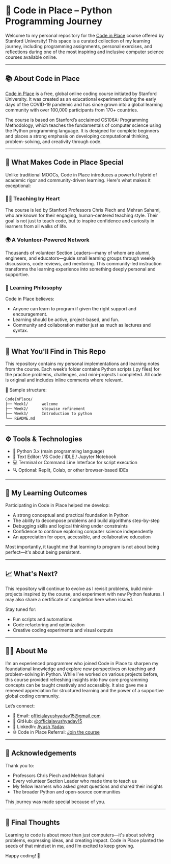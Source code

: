 

# 🚀 Code in Place – Python Programming Journey

Welcome to my personal repository for the [Code in Place](https://codeinplace.stanford.edu/public/join/cip5?r=464500918) course offered by Stanford University! This space is a curated collection of my learning journey, including programming assignments, personal exercises, and reflections during one of the most inspiring and inclusive computer science courses available online.

---

## 📚 About Code in Place

[Code in Place](https://codeinplace.stanford.edu/) is a free, global online coding course initiated by Stanford University. It was created as an educational experiment during the early days of the COVID-19 pandemic and has since grown into a global learning community with over 100,000 participants from 170+ countries.

The course is based on Stanford’s acclaimed CS106A: Programming Methodology, which teaches the fundamentals of computer science using the Python programming language. It is designed for complete beginners and places a strong emphasis on developing computational thinking, problem-solving, and creativity through code.

---

## 🧩 What Makes Code in Place Special

Unlike traditional MOOCs, Code in Place introduces a powerful hybrid of academic rigor and community-driven learning. Here's what makes it exceptional:

### 👨‍🏫 Teaching by Heart

The course is led by Stanford Professors Chris Piech and Mehran Sahami, who are known for their engaging, human-centered teaching style. Their goal is not just to teach code, but to inspire confidence and curiosity in learners from all walks of life.

### 🌍 A Volunteer-Powered Network

Thousands of volunteer Section Leaders—many of whom are alumni, engineers, and educators—guide small learning groups through weekly discussions, code reviews, and mentoring. This community-led instruction transforms the learning experience into something deeply personal and supportive.

### 🧠 Learning Philosophy

Code in Place believes:

* Anyone can learn to program if given the right support and encouragement.
* Learning should be active, project-based, and fun.
* Community and collaboration matter just as much as lectures and syntax.

---

## 💼 What You'll Find in This Repo

This repository contains my personal implementations and learning notes from the course. Each week’s folder contains Python scripts (.py files) for the practice problems, challenges, and mini-projects I completed. All code is original and includes inline comments where relevant.

📁 Sample structure:

```bash
CodeInPlace/
├── Week1/      welcome   
├── Week2/      stepwise refinement
├── Week3/      Introduction to python
└── README.md
```

---

## ⚙️ Tools & Technologies

* 🐍 Python 3.x (main programming language)
* 🧠 Text Editor: VS Code / IDLE / Jupyter Notebook
* 💻 Terminal or Command Line Interface for script execution
* 🔍 Optional: Replit, Colab, or other browser-based IDEs

---

## 🌱 My Learning Outcomes

Participating in Code in Place helped me develop:

* A strong conceptual and practical foundation in Python
* The ability to decompose problems and build algorithms step-by-step
* Debugging skills and logical thinking under constraints
* Confidence to continue exploring computer science independently
* An appreciation for open, accessible, and collaborative education

Most importantly, it taught me that learning to program is not about being perfect—it's about being persistent.

---

## 📈 What's Next?

This repository will continue to evolve as I revisit problems, build mini-projects inspired by the course, and experiment with new Python features. I may also share a certificate of completion here when issued.

Stay tuned for:

* Fun scripts and automations
* Code refactoring and optimization
* Creative coding experiments and visual outputs

---



## 🙋‍♂️ About Me

I’m an experienced programmer who joined Code in Place to sharpen my foundational knowledge and explore new perspectives on teaching and problem-solving in Python. While I’ve worked on various projects before, this course provided refreshing insights into how core programming concepts can be taught creatively and accessibly. It also gave me a renewed appreciation for structured learning and the power of a supportive global coding community.

Let’s connect:

* 📧 Email: [officialayushyadav15@gmail.com](mailto:officialayushyadav15@gmail.com)
* 💼 GitHub: [@officialayushyadav15](https://github.com/officialayushyadav15)
* 🔗 LinkedIn: [Ayush Yadav](https://www.linkedin.com/in/ayush-yadav-408924230/)
* 🌐 Code in Place Referral: [Join the course](https://codeinplace.stanford.edu/public/join/cip5?r=464500918)




---

## 🌟 Acknowledgements

Thank you to:

* Professors Chris Piech and Mehran Sahami
* Every volunteer Section Leader who made time to teach us
* My fellow learners who asked great questions and shared their insights
* The broader Python and open-source communities

This journey was made special because of you.

---

## 💬 Final Thoughts

Learning to code is about more than just computers—it's about solving problems, expressing ideas, and creating impact. Code in Place planted the seeds of that mindset in me, and I’m excited to keep growing.

Happy coding! 🎉


